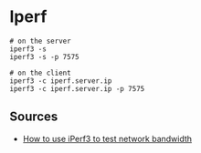 # Iperf

```shell
# on the server
iperf3 -s
iperf3 -s -p 7575

# on the client
iperf3 -c iperf.server.ip
iperf3 -c iperf.server.ip -p 7575
```

## Sources

- [How to use iPerf3 to test network bandwidth]

[how to use iperf3 to test network bandwidth]: https://www.techtarget.com/searchnetworking/tip/How-to-use-iPerf-to-measure-throughput
